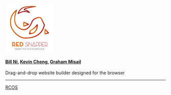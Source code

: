 <img src="https://raw.githubusercontent.com/bnidevs/Red-Snapper/master/misc/Artboard%20copy.png" width="30%"/><br>
#### [Bill Ni](mailto:nib@rpi.edu), [Kevin Cheng](mailto:chengk5@rpi.edu), [Graham Misail](mailto:misaig@rpi.edu)
Drag-and-drop website builder designed for the browser

----
[RCOS](https://rcos.io)
